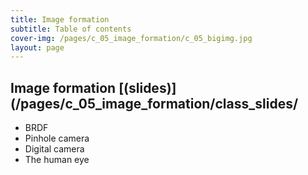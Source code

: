```yaml
---
title: Image formation
subtitle: Table of contents
cover-img: /pages/c_05_image_formation/c_05_bigimg.jpg
layout: page
---
```


## **Image formation** [(slides)](/pages/c_05_image_formation/class_slides/

- BRDF
- Pinhole camera
- Digital camera
- The human eye
